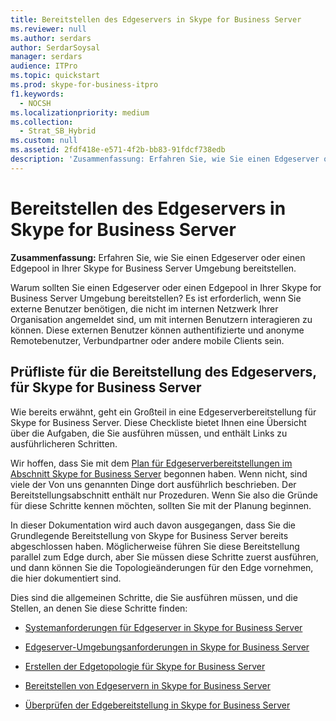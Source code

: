 ```yaml
---
title: Bereitstellen des Edgeservers in Skype for Business Server
ms.reviewer: null
ms.author: serdars
author: SerdarSoysal
manager: serdars
audience: ITPro
ms.topic: quickstart
ms.prod: skype-for-business-itpro
f1.keywords:
  - NOCSH
ms.localizationpriority: medium
ms.collection:
  - Strat_SB_Hybrid
ms.custom: null
ms.assetid: 2fdf418e-e571-4f2b-bb83-91fdcf738edb
description: 'Zusammenfassung: Erfahren Sie, wie Sie einen Edgeserver oder einen Edgepool in Ihrer Skype for Business Server Umgebung bereitstellen.'
---
```


# <a name="deploy-edge-server-in-skype-for-business-server"></a>Bereitstellen des Edgeservers in Skype for Business Server
 
**Zusammenfassung:** Erfahren Sie, wie Sie einen Edgeserver oder einen Edgepool in Ihrer Skype for Business Server Umgebung bereitstellen.
  
Warum sollten Sie einen Edgeserver oder einen Edgepool in Ihrer Skype for Business Server Umgebung bereitstellen? Es ist erforderlich, wenn Sie externe Benutzer benötigen, die nicht im internen Netzwerk Ihrer Organisation angemeldet sind, um mit internen Benutzern interagieren zu können. Diese externen Benutzer können authentifizierte und anonyme Remotebenutzer, Verbundpartner oder andere mobile Clients sein.
  
## <a name="deployment-checklist-for-the-edge-for-skype-for-business-server"></a>Prüfliste für die Bereitstellung des Edgeservers, für Skype for Business Server

Wie bereits erwähnt, geht ein Großteil in eine Edgeserverbereitstellung für Skype for Business Server. Diese Checkliste bietet Ihnen eine Übersicht über die Aufgaben, die Sie ausführen müssen, und enthält Links zu ausführlicheren Schritten.
  
Wir hoffen, dass Sie mit dem [Plan für Edgeserverbereitstellungen im Abschnitt Skype for Business Server](../../plan-your-deployment/edge-server-deployments/edge-server-deployments.md) begonnen haben. Wenn nicht, sind viele der Von uns genannten Dinge dort ausführlich beschrieben. Der Bereitstellungsabschnitt enthält nur Prozeduren. Wenn Sie also die Gründe für diese Schritte kennen möchten, sollten Sie mit der Planung beginnen.
  
In dieser Dokumentation wird auch davon ausgegangen, dass Sie die Grundlegende Bereitstellung von Skype for Business Server bereits abgeschlossen haben. Möglicherweise führen Sie diese Bereitstellung parallel zum Edge durch, aber Sie müssen diese Schritte zuerst ausführen, und dann können Sie die Topologieänderungen für den Edge vornehmen, die hier dokumentiert sind.
  
Dies sind die allgemeinen Schritte, die Sie ausführen müssen, und die Stellen, an denen Sie diese Schritte finden:
  
- [Systemanforderungen für Edgeserver in Skype for Business Server](../../plan-your-deployment/edge-server-deployments/system-requirements.md)
    
- [Edgeserver-Umgebungsanforderungen in Skype for Business Server](../../plan-your-deployment/edge-server-deployments/edge-environmental-requirements.md)
    
- [Erstellen der Edgetopologie für Skype for Business Server](create-your-edge-topology.md)
    
- [Bereitstellen von Edgeservern in Skype for Business Server](deploy-edge-servers.md)
    
- [Überprüfen der Edgebereitstellung in Skype for Business Server](validate-edge-deployment.md)
    

